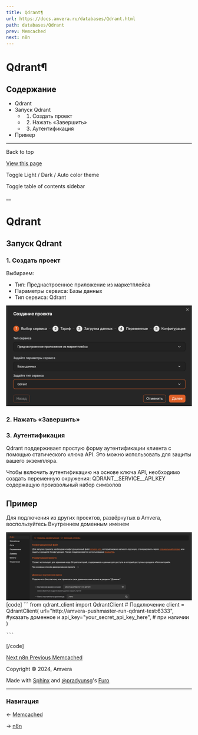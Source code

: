 ```yaml
---
title: Qdrant¶
url: https://docs.amvera.ru/databases/Qdrant.html
path: databases/Qdrant
prev: Memcached
next: n8n
---
```


# Qdrant¶

## Содержание

- Qdrant
- Запуск Qdrant
  - 1. Создать проект
  - 2. Нажать «Завершить»
  - 3. Аутентификация
- Пример

---

Back to top

[ View this page ](<../_sources/databases/Qdrant.md.txt> "View this page")

Toggle Light / Dark / Auto color theme

Toggle table of contents sidebar

__

# Qdrant

## Запуск Qdrant

### 1\. Создать проект

Выбираем:
* Тип: Преднастроенное приложение из маркетплейса
* Параметры сервиса: Базы данных
* Тип сервиса: Qdrant

![qdrant-create](../images/qdrant-create.png)

### 2\. Нажать «Завершить»

### 3\. Аутентификация

Qdrant поддерживает простую форму аутентификации клиента с помощью статического ключа API. Это можно использовать для защиты вашего экземпляра.

Чтобы включить аутентификацию на основе ключа API, необходимо создать переменную окружения: QDRANT__SERVICE__API_KEY содержащую произвольный набор символов

## Пример

Для подлючения из других проектов, развёрнутых в Amvera, воспользуйтесь Внутреннем доменным именем

![qdrant-domain](../images/qdrant-domain.jpg)
[code] 
    ```
    from qdrant_client import QdrantClient
    # Подключение
    client = QdrantClient(
        url="http://amvera-pushmaster-run-qdrant-test:6333", #указать доменное и
        api_key="your_secret_api_key_here", # при наличии
    )
    
    ```
    
[/code]

[ Next n8n ](../marketplace/n8n.md) [ Previous Memcached ](memcached.md)

Copyright © 2024, Amvera 

Made with [Sphinx](<https://www.sphinx-doc.org/>) and [@pradyunsg](<https://pradyunsg.me>)'s [Furo](<https://github.com/pradyunsg/furo>)


---

### Навигация

← [Memcached](memcached.md)

→ [n8n](marketplace/n8n.md)
